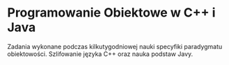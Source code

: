 # Programowanie Obiektowe w C++ i Java

Zadania wykonane podczas kilkutygodniowej nauki specyfiki paradygmatu obiektowości.
Szlifowanie języka C++ oraz nauka podstaw Javy.
